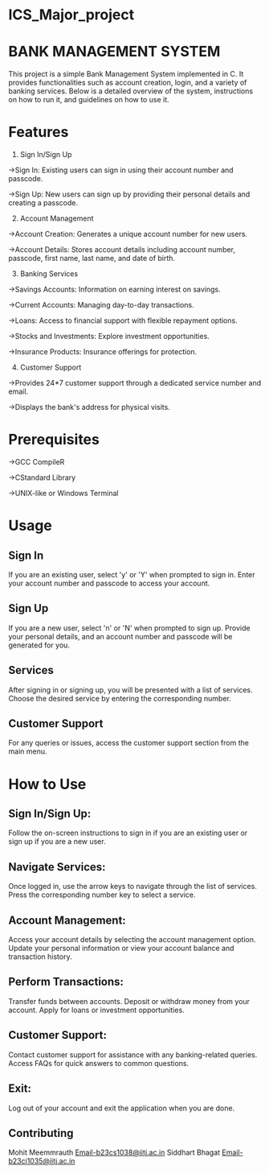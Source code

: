 # ICS_Major_project

# BANK MANAGEMENT SYSTEM

This project is a simple Bank Management System implemented in C. It provides functionalities such as account creation, login, and a variety of banking services. Below is a detailed overview of the system, instructions on how to run it, and guidelines on how to use it.

# Features

1. Sign In/Sign Up

->Sign In: Existing users can sign in using their account number and passcode.

->Sign Up: New users can sign up by providing their personal details and creating a passcode.

2. Account Management

->Account Creation: Generates a unique account number for new users.

->Account Details: Stores account details including account number, passcode, first name, last name, and date of birth.

3. Banking Services

->Savings Accounts: Information on earning interest on savings.

->Current Accounts: Managing day-to-day transactions.

->Loans: Access to financial support with flexible repayment options.

->Stocks and Investments: Explore investment opportunities.

->Insurance Products: Insurance offerings for protection.

4. Customer Support

->Provides 24*7 customer support through a dedicated service number and email.

->Displays the bank's address for physical visits.

# Prerequisites
->GCC CompileR

->CStandard Library

->UNIX-like or Windows Terminal

# Usage

## Sign In
If you are an existing user, select 'y' or 'Y' when prompted to sign in.
Enter your account number and passcode to access your account.

## Sign Up
If you are a new user, select 'n' or 'N' when prompted to sign up.
Provide your personal details, and an account number and passcode will be generated for you.
## Services
After signing in or signing up, you will be presented with a list of services.
Choose the desired service by entering the corresponding number.
## Customer Support
For any queries or issues, access the customer support section from the main menu.

# How to Use
## Sign In/Sign Up:
Follow the on-screen instructions to sign in if you are an existing user or sign up if you are a new user.
## Navigate Services:
Once logged in, use the arrow keys to navigate through the list of services.
Press the corresponding number key to select a service.
## Account Management:
Access your account details by selecting the account management option.
Update your personal information or view your account balance and transaction history.
## Perform Transactions:
Transfer funds between accounts.
Deposit or withdraw money from your account.
Apply for loans or investment opportunities.
## Customer Support:
Contact customer support for assistance with any banking-related queries.
Access FAQs for quick answers to common questions.
## Exit:
Log out of your account and exit the application when you are done.

## Contributing
Mohit Meemmrauth Email-b23cs1038@iitj.ac.in
Siddhart Bhagat  Email-b23ci1035@iitj.ac.in
